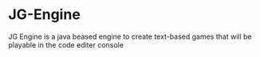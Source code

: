# JG-Engine

JG Engine is a java beased engine to create text-based games that will be playable in the code editer console
